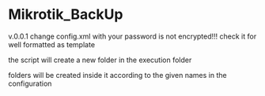 # Mikrotik_BackUp
v.0.0.1
change config.xml with your
password is not encrypted!!!
check it for well formatted as template


the script will create a new folder in the execution folder

folders will be created inside it according to the given names in the configuration


